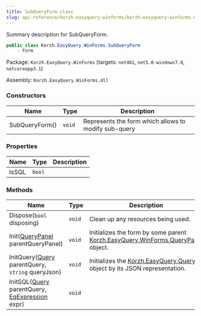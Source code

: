 ```yaml
---
title: SubQueryForm class
slug: api-reference/korzh-easyquery-winforms/korzh-easyquery-winforms-namespace/subqueryform-class
---
```



Summary description for SubQueryForm.
```csharp
public class Korzh.EasyQuery.WinForms.SubQueryForm
    : Form

```
Package: `Korzh.EasyQuery.WinForms` (targets: `net461`, `net5.0-windows7.0`, `netcoreapp3.1`)

Assembly: `Korzh.EasyQuery.WinForms.dll`

### Constructors

| Name | Type | Description | 
| --- | --- | --- | 
| SubQueryForm() | `void` | Represents the form which allows to modify sub-query | 


### Properties

| Name | Type | Description | 
| --- | --- | --- | 
| IsSQL | `bool` |  | 


### Methods

| Name | Type | Description | 
| --- | --- | --- | 
| Dispose(`bool` disposing) | `void` | Clean up any resources being used. | 
| Init([QueryPanel](/api-reference/korzh-easyquery-winforms/korzh-easyquery-winforms-namespace/querypanel-class) parentQueryPanel) | `void` | Initializes the form by some parent [Korzh.EasyQuery.WinForms.QueryPanel](/api-reference/korzh-easyquery-winforms/korzh-easyquery-winforms-namespace/querypanel-class) object. | 
| InitQuery([Query](/api-reference/korzh-easyquery/korzh-easyquery-namespace/query-class) parentQuery, `string` queryJson) | `void` | Initializes the [Korzh.EasyQuery.Query](/api-reference/korzh-easyquery/korzh-easyquery-namespace/query-class) object by its JSON representation. | 
| InitSQL([Query](/api-reference/korzh-easyquery/korzh-easyquery-namespace/query-class) parentQuery, [EqExpression](/api-reference/korzh-easyquery/korzh-easyquery-namespace/eqexpression-class) expr) | `void` |  |